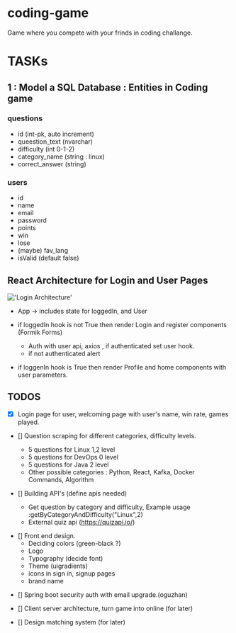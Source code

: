 # coding-game

Game where you compete with your frinds in coding challange.

# TASKs

## 1 : Model a SQL Database : Entities in Coding game

### questions

- id (int-pk, auto increment)
- queestion_text (nvarchar)
- difficulty (int 0-1-2)
- category_name (string : linux)
- correct_answer (string)

### users

- id
- name
- email
- password
- points
- win
- lose
- (maybe) fav_lang
- isValid (default false)

## React Architecture for Login and User Pages

!['Login Architecture'](https://bezkoder.com/wp-content/uploads/2020/08/react-redux-jwt-authentication-token-example-project-overview.png)

- App -> includes state for loggedIn, and User

* if loggedIn hook is not True then render Login and register components (Formik Forms)

  - Auth with user api, axios , if authenticated set user hook.
  - if not authenticated alert

* if loggenIn hook is True then render Profile and home components with user parameters.

## TODOS

- [x] Login page for user, welcoming page with user's name, win rate, games played.

- [] Question scraping for different categories, difficulty levels.

  - 5 questions for Linux 1,2 level
  - 5 questions for DevOps 0 level
  - 5 questions for Java 2 level

  * Other possible categories : Python, React, Kafka, Docker Commands, Algorithm

- [] Building API's (define apis needed)
  - Get question by category and difficulty, Example usage :getByCategoryAndDifficulty("Linux",2)
  - External quiz api (https://quizapi.io/)

* [] Front end design.
  - Deciding colors (green-black ?)
  - Logo
  * Typography (decide font)
  * Theme (uigradients)
  * icons in sign in, signup pages
  * brand name

- [] Spring boot security auth with email upgrade.(oguzhan)

- [] Client server architecture, turn game into online (for later)

- [] Design matching system (for later)
